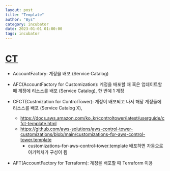 ```yaml
---
layout: post
title: "Template"
author: "Bys"
category: incubator
date: 2023-01-01 01:00:00
tags: incubator
---
```


# [CT](https://docs.aws.amazon.com/AmazonECS/latest/developerguide/clusters.html)  


- AccountFactory: 계정을 배포 (Service Catalog)

- AFC(AccountFactory for Customization): 계정을 배포할 때 혹은 업데이트할 때 계정에 리소스를 배포 (Service Catalog), 한 번예 1 계정

- CFCT(Custmization for ControlTower): 계정이 배포되고 나서 해당 계정들에 리소스를 배포 (Service Catalog X), 
  - https://docs.aws.amazon.com/ko_kr/controltower/latest/userguide/cfct-template.html
  - https://github.com/aws-solutions/aws-control-tower-customizations/blob/main/customizations-for-aws-control-tower.template
    - customizations-for-aws-control-tower.template 배포하면 자동으로 아키텍처가 구성이 됨

- AFT(AccountFactory for Terraform): 계정을 배포할 때 Terraform 이용